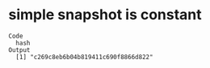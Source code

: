 # simple snapshot is constant

    Code
      hash
    Output
      [1] "c269c8eb6b04b819411c690f8866d822"

